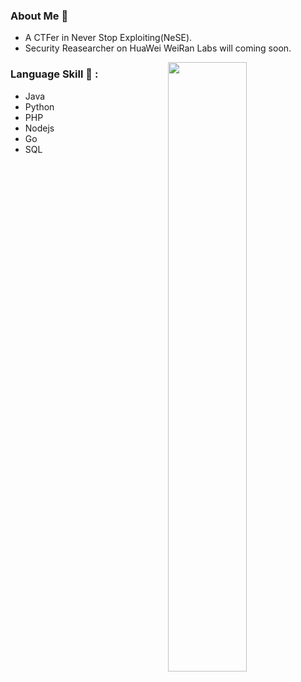 ### About Me 👋
* A CTFer in Never Stop Exploiting(NeSE).
* Security Reasearcher on HuaWei WeiRan Labs will coming soon.
<img width="50%" align="right" src="https://github-readme-stats.vercel.app/api?username=yuebusao&show_icons=true&hide_border=true" />

### Language Skill 🌱  : 
- Java
- Python
- PHP
- Nodejs
- Go
- SQL
<!--
**yuebusao/yuebusao** is a ✨ _special_ ✨ repository because its `README.md` (this file) appears on your GitHub profile.

Here are some ideas to get you started:

- 🔭 I’m currently working on ...
- 🌱 I’m currently learning ...
- 👯 I’m looking to collaborate on ...
- 🤔 I’m looking for help with ...
- 💬 Ask me about ...
- 📫 How to reach me: ...
- 😄 Pronouns: ...
- ⚡ Fun fact: ...
-->
